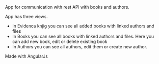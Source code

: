App for communication with rest API with books and authors.

App has three views.
- In Evidenca knjig you can see all added books with linked authors and files
- In Books you can see all books with linked authors and files. Here you can add new book, edit or delete existing book
- In Authors you can see all authors, edit them or create new author.

Made with AngularJs
